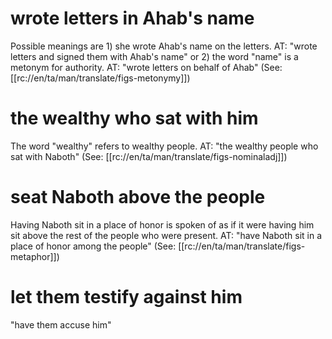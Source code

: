 # wrote letters in Ahab's name

Possible meanings are 1) she wrote Ahab's name on the letters. AT: "wrote letters and signed them with Ahab's name" or 2) the word "name" is a metonym for authority. AT: "wrote letters on behalf of Ahab" (See: [[rc://en/ta/man/translate/figs-metonymy]])

# the wealthy who sat with him

The word "wealthy" refers to wealthy people. AT: "the wealthy people who sat with Naboth" (See: [[rc://en/ta/man/translate/figs-nominaladj]])

# seat Naboth above the people

Having Naboth sit in a place of honor is spoken of as if it were having him sit above the rest of the people who were present. AT: "have Naboth sit in a place of honor among the people" (See: [[rc://en/ta/man/translate/figs-metaphor]])

# let them testify against him

"have them accuse him"